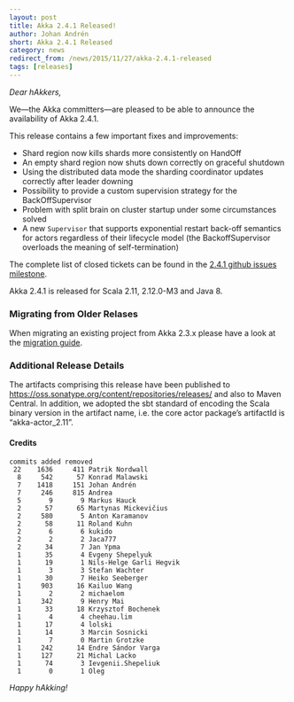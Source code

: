 ```yaml
---
layout: post
title: Akka 2.4.1 Released!
author: Johan Andrén
short: Akka 2.4.1 Released
category: news
redirect_from: /news/2015/11/27/akka-2.4.1-released
tags: [releases]
---
```


*Dear hAkkers,*

We—the Akka committers—are pleased to be able to announce the availability of Akka 2.4.1. 

This release contains a few important fixes and improvements:

* Shard region now kills shards more consistently on HandOff
* An empty shard region now shuts down correctly on graceful shutdown
* Using the distributed data mode the sharding coordinator updates correctly after leader downing
* Possibility to provide a custom supervision strategy for the BackOffSupervisor
* Problem with split brain on cluster startup under some circumstances solved
* A new `Supervisor` that supports exponential restart back-off semantics for actors regardless of their lifecycle model (the BackoffSupervisor overloads the meaning of self-termination)

The complete list of closed tickets can be found in the [2.4.1 github issues milestone](https://github.com/akka/akka/issues?q=milestone%3A2.4.1).

Akka 2.4.1 is released for Scala 2.11, 2.12.0-M3 and Java 8.

### Migrating from Older Relases ###

When migrating an existing project from Akka 2.3.x please have a look at the [migration guide](http://doc.akka.io/docs/akka/2.4.1/project/migration-guide-2.3.x-2.4.x.html).

### Additional Release Details ###

The artifacts comprising this release have been published to https://oss.sonatype.org/content/repositories/releases/ and also to Maven Central. In addition, we adopted the sbt standard of encoding the Scala binary version in the artifact name, i.e. the core actor package’s artifactId is “akka-actor_2.11”.


#### Credits ####

    commits added removed
     22    1636     411 Patrik Nordwall
      8     542      57 Konrad Malawski
      7    1418     151 Johan Andrén
      7     246     815 Andrea
      5       9       9 Markus Hauck
      2      57      65 Martynas Mickevičius
      2     580       5 Anton Karamanov
      2      58      11 Roland Kuhn
      2       6       6 kukido
      2       2       2 Jaca777
      2      34       7 Jan Ypma
      1      35       4 Evgeny Shepelyuk
      1      19       1 Nils-Helge Garli Hegvik
      1       3       3 Stefan Wachter
      1      30       7 Heiko Seeberger
      1     903      16 Kailuo Wang
      1       2       2 michaelom
      1     342       9 Henry Mai
      1      33      18 Krzysztof Bochenek
      1       4       4 cheehau.lim
      1      17       4 lolski
      1      14       3 Marcin Sosnicki
      1       7       0 Martin Grotzke
      1     242      14 Endre Sándor Varga
      1     127      21 Michal Lacko
      1      74       3 Ievgenii.Shepeliuk
      1       0       1 Oleg


*Happy hAkking!*